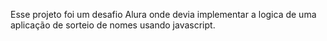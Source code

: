 Esse projeto foi um desafio Alura onde devia implementar a logica de uma aplicação de sorteio de nomes usando javascript.
